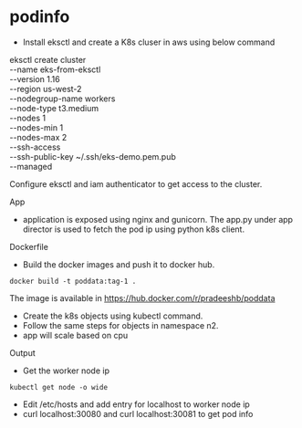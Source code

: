 # podinfo
* Install eksctl and create a K8s cluser in aws using below command

 eksctl create cluster \
    --name eks-from-eksctl \
    --version 1.16 \
    --region us-west-2 \
    --nodegroup-name workers \
    --node-type t3.medium \
    --nodes 1 \
    --nodes-min 1 \
    --nodes-max 2 \
    --ssh-access \
    --ssh-public-key ~/.ssh/eks-demo.pem.pub \
    --managed
    
 Configure eksctl and iam authenticator to get access to the cluster. 
 
 App
 
 * application is exposed using nginx and gunicorn. The app.py under app director is used to fetch the pod ip using python k8s client.
 
 Dockerfile
 
 * Build the docker images and push it to docker hub.
 
 ``` docker build -t poddata:tag-1 . ```
 
 The image is available in https://hub.docker.com/r/pradeeshb/poddata
 
 
 * Create the k8s objects using kubectl command.
 * Follow the same steps for objects in namespace n2.
 * app will scale based on cpu
 
 Output
 
 * Get the worker node ip
 
``` kubectl get node -o wide ```
 
 * Edit /etc/hosts and add entry for localhost to worker node ip
 * curl localhost:30080 and curl localhost:30081 to get pod info
 
 
 
 
 



